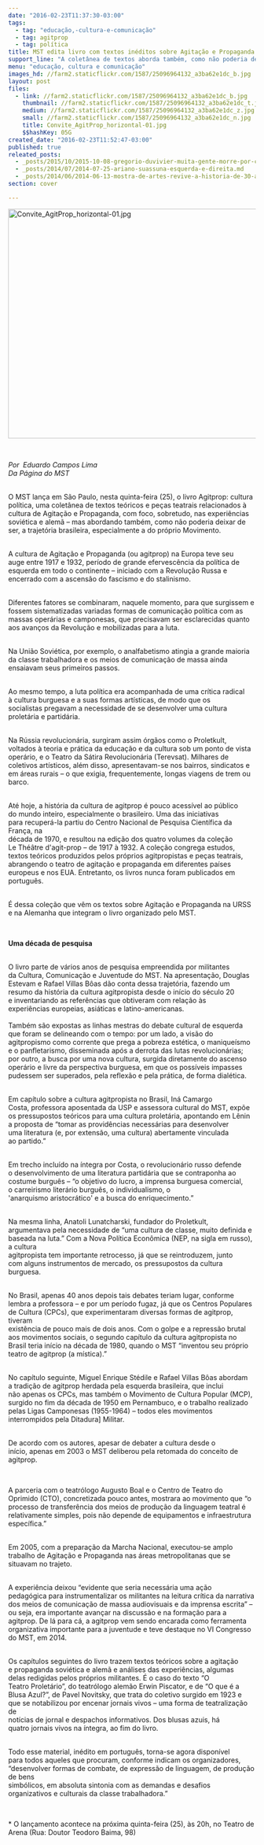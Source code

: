 ```yaml
---
date: "2016-02-23T11:37:30-03:00"
tags:
  - tag: "educação,-cultura-e-comunicação"
  - tag: agitprop
  - tag: política
title: MST edita livro com textos inéditos sobre Agitação e Propaganda
support_line: "A coletânea de textos aborda também, como não poderia deixar de ser, a trajetória brasileira, especialmente a do próprio Movimento."
menu: "educação, cultura e comunicação"
images_hd: //farm2.staticflickr.com/1587/25096964132_a3ba62e1dc_b.jpg
layout: post
files:
  - link: //farm2.staticflickr.com/1587/25096964132_a3ba62e1dc_b.jpg
    thumbnail: //farm2.staticflickr.com/1587/25096964132_a3ba62e1dc_t.jpg
    medium: //farm2.staticflickr.com/1587/25096964132_a3ba62e1dc_z.jpg
    small: //farm2.staticflickr.com/1587/25096964132_a3ba62e1dc_n.jpg
    title: Convite_AgitProp_horizontal-01.jpg
    $$hashKey: 05G
created_date: "2016-02-23T11:52:47-03:00"
published: true
releated_posts:
  - _posts/2015/10/2015-10-08-gregorio-duvivier-muita-gente-morre-por-causa-do-conservadorismo.md
  - _posts/2014/07/2014-07-25-ariano-suassuna-esquerda-e-direita.md
  - _posts/2014/06/2014-06-13-mostra-de-artes-revive-a-historia-de-30-anos-do-mst.md-e
section: cover

---
```

<p><img alt="Convite_AgitProp_horizontal-01.jpg" height="467" src="//farm2.staticflickr.com/1587/25096964132_a3ba62e1dc_b.jpg" width="700" /></p>

<p>&nbsp;</p>

<p><em>Por <span style="color: rgb(34, 34, 34); font-family: arial, sans-serif; font-size: 12.8px; line-height: normal;">&nbsp;</span>Eduardo Campos Lima<br />
Da P&aacute;gina do MST</em></p>

<p><br />
O MST lan&ccedil;a em S&atilde;o Paulo, nesta quinta-feira (25), o livro Agitprop:&nbsp;cultura pol&iacute;tica, uma colet&acirc;nea de textos te&oacute;ricos e pe&ccedil;as teatrais&nbsp;relacionados &agrave; cultura de Agita&ccedil;&atilde;o e Propaganda, com foco, sobretudo, nas&nbsp;experi&ecirc;ncias sovi&eacute;tica e alem&atilde; &ndash; mas abordando tamb&eacute;m, como n&atilde;o poderia&nbsp;deixar de ser, a trajet&oacute;ria brasileira, especialmente a do pr&oacute;prio Movimento.</p>

<p><br />
A cultura de Agita&ccedil;&atilde;o e Propaganda (ou agitprop) na Europa teve seu auge&nbsp;entre 1917 e 1932, per&iacute;odo de grande efervesc&ecirc;ncia da pol&iacute;tica de esquerda&nbsp;em todo o continente &ndash; iniciado com a Revolu&ccedil;&atilde;o Russa e encerrado com a&nbsp;ascens&atilde;o do fascismo e do stalinismo.</p>

<p><br />
Diferentes fatores se combinaram,&nbsp;naquele momento, para que surgissem e fossem sistematizadas variadas formas&nbsp;de comunica&ccedil;&atilde;o pol&iacute;tica com as massas oper&aacute;rias e camponesas, que&nbsp;precisavam ser esclarecidas quanto aos avan&ccedil;os da Revolu&ccedil;&atilde;o e mobilizadas&nbsp;para a luta.</p>

<p><br />
Na Uni&atilde;o Sovi&eacute;tica, por exemplo, o analfabetismo atingia a&nbsp;grande maioria da classe trabalhadora e os meios de comunica&ccedil;&atilde;o de massa&nbsp;ainda ensaiavam seus primeiros passos.</p>

<p><br />
Ao mesmo tempo, a luta pol&iacute;tica era acompanhada de uma cr&iacute;tica radical &agrave;&nbsp;cultura burguesa e a suas formas art&iacute;sticas, de modo que os socialistas&nbsp;pregavam a necessidade de se desenvolver uma cultura prolet&aacute;ria e&nbsp;partid&aacute;ria.</p>

<p><br />
Na R&uacute;ssia revolucion&aacute;ria, surgiram assim &oacute;rg&atilde;os como o&nbsp;Proletkult, voltados &agrave; teoria e pr&aacute;tica da educa&ccedil;&atilde;o e da cultura sob um&nbsp;ponto de vista oper&aacute;rio, e o Teatro da S&aacute;tira Revolucion&aacute;ria (Terevsat).&nbsp;Milhares de coletivos art&iacute;sticos, al&eacute;m disso, apresentavam-se nos bairros,&nbsp;sindicatos e em &aacute;reas rurais &ndash; o que exigia, frequentemente, longas viagens&nbsp;de trem ou barco.</p>

<p><br />
At&eacute; hoje, a hist&oacute;ria da cultura de agitprop &eacute; pouco acess&iacute;vel ao p&uacute;blico do&nbsp;mundo inteiro, especialmente o&nbsp;brasileiro. Uma das iniciativas para&nbsp;recuper&aacute;-la partiu do Centro Nacional de Pesquisa Cient&iacute;fica da Fran&ccedil;a, na<br />
d&eacute;cada de 1970, e resultou na edi&ccedil;&atilde;o dos quatro volumes da cole&ccedil;&atilde;o Le&nbsp;Th&eacute;&acirc;tre d&#39;agit-prop &ndash; de 1917 &agrave; 1932. A cole&ccedil;&atilde;o congrega estudos, textos&nbsp;te&oacute;ricos produzidos pelos pr&oacute;prios agitpropistas e pe&ccedil;as teatrais,<br />
abrangendo o teatro de agita&ccedil;&atilde;o e propaganda em diferentes pa&iacute;ses europeus&nbsp;e nos EUA. Entretanto, os livros nunca foram publicados em portugu&ecirc;s.</p>

<p><br />
&Eacute;&nbsp;dessa cole&ccedil;&atilde;o que v&ecirc;m os textos sobre Agita&ccedil;&atilde;o e Propaganda na URSS e na&nbsp;Alemanha que integram o livro organizado pelo MST.</p>

<p>&nbsp;</p>

<p><strong>Uma d&eacute;cada de pesquisa&nbsp;</strong></p>

<p><br />
O livro parte de v&aacute;rios anos de pesquisa empreendida por militantes da&nbsp;Cultura, Comunica&ccedil;&atilde;o e Juventude do MST. Na apresenta&ccedil;&atilde;o, Douglas Estevam e&nbsp;Rafael Villas B&ocirc;as d&atilde;o conta dessa trajet&oacute;ria, fazendo um resumo da&nbsp;hist&oacute;ria da cultura agitpropista desde o in&iacute;cio do s&eacute;culo 20 e&nbsp;inventariando as refer&ecirc;ncias que obtiveram com rela&ccedil;&atilde;o &agrave;s experi&ecirc;ncias&nbsp;europeias, asi&aacute;ticas e latino-americanas.<br />
<br />
Tamb&eacute;m s&atilde;o expostas as linhas mestras do debate cultural de esquerda que&nbsp;foram se delineando com o tempo:&nbsp;por um lado, a vis&atilde;o do agitpropismo como&nbsp;corrente que prega a pobreza est&eacute;tica, o manique&iacute;smo e o panfletarismo,&nbsp;disseminada ap&oacute;s a derrota das lutas revolucion&aacute;rias; por outro, a busca&nbsp;por uma nova cultura, surgida diretamente do ascenso oper&aacute;rio e livre da&nbsp;perspectiva burguesa, em que os poss&iacute;veis impasses pudessem ser superados,&nbsp;pela reflex&atilde;o e pela pr&aacute;tica, de&nbsp;forma dial&eacute;tica.</p>

<p><br />
Em cap&iacute;tulo sobre a cultura agitpropista no Brasil, In&aacute; Camargo Costa,&nbsp;professora aposentada da USP e assessora cultural do MST, exp&otilde;e os&nbsp;pressupostos te&oacute;ricos para uma cultura prolet&aacute;ria, apontando em L&ecirc;nin a&nbsp;proposta de &ldquo;tomar as provid&ecirc;ncias necess&aacute;rias para desenvolver uma&nbsp;literatura (e, por extens&atilde;o, uma cultura) abertamente vinculada ao&nbsp;partido.&rdquo;</p>

<p><br />
Em trecho inclu&iacute;do na &iacute;ntegra por Costa, o revolucion&aacute;rio russo&nbsp;defende o&nbsp;desenvolvimento de uma literatura partid&aacute;ria que se contraponha&nbsp;ao costume burgu&ecirc;s &ndash; &ldquo;o objetivo do lucro, a imprensa burguesa comercial, o&nbsp;carreirismo liter&aacute;rio burgu&ecirc;s, o individualismo, o &#39;anarquismo&nbsp;aristocr&aacute;tico&#39; e a busca do enriquecimento.&rdquo;</p>

<p><br />
Na mesma linha, Anatoli Lunatcharski, fundador do Proletkult, argumentava&nbsp;pela necessidade de &ldquo;uma cultura de classe, muito definida e baseada na&nbsp;luta.&rdquo; Com a Nova Pol&iacute;tica Econ&ocirc;mica (NEP, na sigla em russo), a cultura<br />
agitpropista tem importante retrocesso, j&aacute; que se reintroduzem, junto com&nbsp;alguns instrumentos de mercado, os pressupostos da cultura burguesa.</p>

<p><br />
No Brasil, apenas 40 anos depois tais debates teriam lugar, conforme lembra&nbsp;a professora &ndash; e por um per&iacute;odo fugaz, j&aacute; que os Centros Populares de&nbsp;Cultura (CPCs), que experimentaram diversas formas de agitprop, tiveram<br />
exist&ecirc;ncia de pouco mais de dois anos. Com o golpe e a repress&atilde;o brutal aos&nbsp;movimentos sociais, o segundo cap&iacute;tulo da cultura agitpropista no Brasil&nbsp;teria in&iacute;cio na d&eacute;cada de 1980, quando o MST &ldquo;inventou seu pr&oacute;prio teatro&nbsp;de agitprop (a m&iacute;stica).&rdquo;</p>

<p><br />
No cap&iacute;tulo seguinte, Miguel Enrique St&eacute;dile e Rafael Villas B&ocirc;as abordam a&nbsp;tradi&ccedil;&atilde;o de agitprop herdada pela esquerda brasileira, que inclui n&atilde;o&nbsp;apenas os CPCs, mas tamb&eacute;m o Movimento de Cultura Popular (MCP), surgido no&nbsp;fim da d&eacute;cada de 1950 em Pernambuco, e o trabalho realizado pelas Ligas&nbsp;Camponesas (1955-1964) &ndash; todos eles movimentos interrompidos pela Ditadura]&nbsp;Militar.</p>

<p><br />
De acordo com os autores, apesar de debater a cultura desde o in&iacute;cio,&nbsp;apenas em 2003 o MST deliberou pela retomada do conceito de agitprop. &nbsp;</p>

<p>&nbsp;</p>

<p>A&nbsp;parceria com o teatr&oacute;logo Augusto Boal e o Centro de Teatro do Oprimido&nbsp;(CTO), concretizada pouco antes, mostrara ao movimento que &ldquo;o processo de&nbsp;transfer&ecirc;ncia dos meios de&nbsp;produ&ccedil;&atilde;o da linguagem teatral &eacute; relativamente&nbsp;simples, pois n&atilde;o depende de equipamentos e infraestrutura espec&iacute;fica.&rdquo;</p>

<p><br />
Em 2005, com a prepara&ccedil;&atilde;o da Marcha Nacional, executou-se amplo trabalho de&nbsp;Agita&ccedil;&atilde;o e Propaganda nas &aacute;reas metropolitanas que se situavam no trajeto.&nbsp;</p>

<p><br />
A experi&ecirc;ncia deixou &ldquo;evidente que seria necess&aacute;ria uma a&ccedil;&atilde;o pedag&oacute;gica&nbsp;para instrumentalizar os militantes na leitura cr&iacute;tica da narrativa dos&nbsp;meios de comunica&ccedil;&atilde;o de massa audiovisuais e da imprensa escrita&rdquo; &ndash; ou&nbsp;seja, era importante avan&ccedil;ar na discuss&atilde;o e na forma&ccedil;&atilde;o para a agitprop. De&nbsp;l&aacute; para c&aacute;, a agitprop vem sendo&nbsp;encarada como ferramenta organizativa importante para a juventude e teve&nbsp;destaque no VI Congresso do MST, em 2014.</p>

<p><br />
Os cap&iacute;tulos seguintes do livro trazem textos te&oacute;ricos sobre a agita&ccedil;&atilde;o e&nbsp;propaganda sovi&eacute;tica e alem&atilde; e&nbsp;an&aacute;lises das experi&ecirc;ncias, algumas delas&nbsp;redigidas pelos pr&oacute;prios militantes. &Eacute; o caso do texto &ldquo;O Teatro&nbsp;Prolet&aacute;rio&rdquo;, do teatr&oacute;logo alem&atilde;o Erwin Piscator, e de &ldquo;O que &eacute; a Blusa&nbsp;Azul?&rdquo;, de Pavel Novitsky, que trata do coletivo surgido em 1923 e que se&nbsp;notabilizou por encenar jornais vivos &ndash; uma forma de teatraliza&ccedil;&atilde;o de<br />
not&iacute;cias de jornal e despachos informativos. Dos blusas azuis, h&aacute; quatro&nbsp;jornais vivos na &iacute;ntegra, ao fim do livro.</p>

<p><br />
Todo esse material, in&eacute;dito em portugu&ecirc;s, torna-se agora dispon&iacute;vel para&nbsp;todos aqueles que procuram, conforme indicam os organizadores, &ldquo;desenvolver&nbsp;formas de combate, de express&atilde;o de linguagem, de produ&ccedil;&atilde;o de bens<br />
simb&oacute;licos, em absoluta sintonia com as demandas e desafios organizativos e&nbsp;culturais da classe trabalhadora.&rdquo;</p>

<p>&nbsp;</p>

<p>* O lan&ccedil;amento acontece na pr&oacute;xima quinta-feira (25), &agrave;s 20h, no Teatro de Arena (Rua: Doutor Teodoro Baima, 98)</p>

<p>&nbsp;</p>
